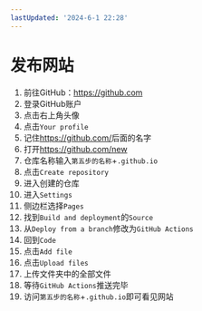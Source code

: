 ```yaml
---
lastUpdated: '2024-6-1 22:28'
---
```


# 发布网站

1. 前往GitHub：<https://github.com>
2. 登录GitHub账户
3. 点击右上角头像
4. 点击```Your profile```
5. 记住<https://github.com/>后面的名字
6. 打开<https://github.com/new>
7. 仓库名称输入```第五步的名称```+```.github.io```
8. 点击```Create repository```
9. 进入创建的仓库
10. 进入```Settings```
11. 侧边栏选择```Pages```
12. 找到```Build and deployment```的```Source```
13. 从```Deploy from a branch```修改为```GitHub Actions```
14. 回到```Code```
15. 点击```Add file```
16. 点击```Upload files```
17. 上传文件夹中的全部文件
18. 等待```GitHub Actions```推送完毕
19. 访问```第五步的名称```+```.github.io```即可看见网站